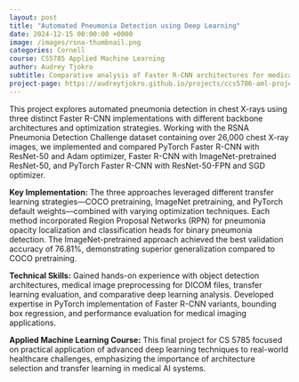 ```yaml
---
layout: post
title: "Automated Pneumonia Detection using Deep Learning"
date: 2024-12-15 00:00:00 +0000
image: /images/rsna-thumbnail.png
categories: Cornell
course: CS5785 Applied Machine Learning
author: Audrey Tjokro
subtitle: Comparative analysis of Faster R-CNN architectures for medical image classification
project-page: https://audreytjokro.github.io/projects/ccs5786-aml-project.html
---
```


This project explores automated pneumonia detection in chest X-rays using three distinct Faster R-CNN implementations with different backbone architectures and optimization strategies. Working with the RSNA Pneumonia Detection Challenge dataset containing over 26,000 chest X-ray images, we implemented and compared PyTorch Faster R-CNN with ResNet-50 and Adam optimizer, Faster R-CNN with ImageNet-pretrained ResNet-50, and PyTorch Faster R-CNN with ResNet-50-FPN and SGD optimizer.

**Key Implementation:** The three approaches leveraged different transfer learning strategies—COCO pretraining, ImageNet pretraining, and PyTorch default weights—combined with varying optimization techniques. Each method incorporated Region Proposal Networks (RPN) for pneumonia opacity localization and classification heads for binary pneumonia detection. The ImageNet-pretrained approach achieved the best validation accuracy of 76.81%, demonstrating superior generalization compared to COCO pretraining.

**Technical Skills:** Gained hands-on experience with object detection architectures, medical image preprocessing for DICOM files, transfer learning evaluation, and comparative deep learning analysis. Developed expertise in PyTorch implementation of Faster R-CNN variants, bounding box regression, and performance evaluation for medical imaging applications.

**Applied Machine Learning Course:** This final project for CS 5785 focused on practical application of advanced deep learning techniques to real-world healthcare challenges, emphasizing the importance of architecture selection and transfer learning in medical AI systems.